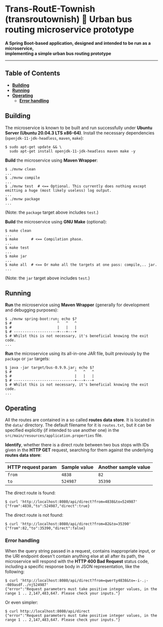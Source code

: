 # Trans-RoutE-Townish (transroutownish) :small_blue_diamond: Urban bus routing microservice prototype

**A Spring Boot-based application, designed and intended to be run as a microservice,
<br />implementing a simple urban bus routing prototype**

---

## Table of Contents

* **[Building](#building)**
* **[Running](#running)**
* **[Operating](#operating)**
  * **[Error handling](#error-handling)**

## Building

The microservice is known to be built and run successfully under **Ubuntu Server (Ubuntu 20.04.3 LTS x86-64)**. Install the necessary dependencies (`openjdk-11-jdk-headless`, `maven`, `make`):

```
$ sudo apt-get update && \
  sudo apt-get install openjdk-11-jdk-headless maven make -y
```

**Build** the microservice using **Maven Wrapper**:

```
$ ./mvnw clean
...
$ ./mvnw compile
...
$ ./mvnw test  # <== Optional. This currently does nothing except emitting a huge (most likely useless) log output.
...
$ ./mvnw package
...
```

(Note: the `package` target above includes `test`.)

**Build** the microservice using **GNU Make** (optional):

```
$ make clean
...
$ make      # <== Compilation phase.
...
$ make test
...
$ make jar
...
$ make all  # <== Or make all the targets at one pass: compile,.. jar.
...
```

(Note: the `jar` target above includes `test`.)

## Running

**Run** the microservice using **Maven Wrapper** (generally for development and debugging purposes):

```
$ ./mvnw spring-boot:run; echo $?
$ #                     ^   ^   ^
$ #                     |   |   |
$ # --------------------+---+---+
$ # Whilst this is not necessary, it's beneficial knowing the exit code.
...
```

**Run** the microservice using its all-in-one JAR file, built previously by the `package` or `jar` targets:

```
$ java -jar target/bus-0.9.9.jar; echo $?
$ #                             ^   ^   ^
$ #                             |   |   |
$ # ----------------------------+---+---+
$ # Whilst this is not necessary, it's beneficial knowing the exit code.
...
```

## Operating

All the routes are contained in a so called **routes data store**. It is located in the `data/` directory. The default filename for it is `routes.txt`, but it can be specified explicitly (if intended to use another one) in the `src/main/resources/application.properties` file.

**Identify**, whether there is a direct route between two bus stops with IDs given in the **HTTP GET** request, searching for them against the underlying **routes data store**:

HTTP request param | Sample value | Another sample value
------------------ | ------------ | --------------------
`from`             | `4838`       | `82`
`to`               | `524987`     | `35390`

The direct route is found:

```
$ curl 'http://localhost:8080/api/direct?from=4838&to=524987'
{"from":4838,"to":524987,"direct":true}
```

The direct route is not found:

```
$ curl 'http://localhost:8080/api/direct?from=82&to=35390'
{"from":82,"to":35390,"direct":false}
```

### Error handling

When the query string passed in a request, contains inappropriate input, or the URI endpoint doesn't contain anything else at all after its path, the microservice will respond with the **HTTP 400 Bad Request** status code, including a specific response body in JSON representation, like the following:

```
$ curl 'http://localhost:8080/api/direct?from=qwerty4838&to=-i-.;--089asdf../nj524987'
{"error":"Request parameters must take positive integer values, in the range 1 .. 2,147,483,647. Please check your inputs."}
```

Or even simpler:

```
$ curl http://localhost:8080/api/direct
{"error":"Request parameters must take positive integer values, in the range 1 .. 2,147,483,647. Please check your inputs."}
```

